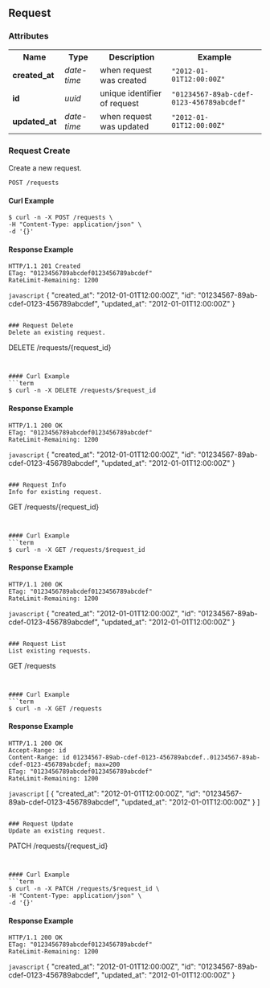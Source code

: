## Request


### Attributes
<table>
  <tr>
    <th>Name</th>
    <th>Type</th>
    <th>Description</th>
    <th>Example</th>
  </tr>
  <tr>
    <td><strong>created_at</strong></td>
    <td><em>date-time</em></td>
    <td>when request was created</td>
    <td><code>"2012-01-01T12:00:00Z"</code></td>
  </tr>
  <tr>
    <td><strong>id</strong></td>
    <td><em>uuid</em></td>
    <td>unique identifier of request</td>
    <td><code>"01234567-89ab-cdef-0123-456789abcdef"</code></td>
  </tr>
  <tr>
    <td><strong>updated_at</strong></td>
    <td><em>date-time</em></td>
    <td>when request was updated</td>
    <td><code>"2012-01-01T12:00:00Z"</code></td>
  </tr>
</table>

### Request Create
Create a new request.

```
POST /requests
```


#### Curl Example
```term
$ curl -n -X POST /requests \
-H "Content-Type: application/json" \
-d '{}'
```

#### Response Example
```
HTTP/1.1 201 Created
ETag: "0123456789abcdef0123456789abcdef"
RateLimit-Remaining: 1200
```
```javascript```
{
  "created_at": "2012-01-01T12:00:00Z",
  "id": "01234567-89ab-cdef-0123-456789abcdef",
  "updated_at": "2012-01-01T12:00:00Z"
}
```

### Request Delete
Delete an existing request.

```
DELETE /requests/{request_id}
```


#### Curl Example
```term
$ curl -n -X DELETE /requests/$request_id
```

#### Response Example
```
HTTP/1.1 200 OK
ETag: "0123456789abcdef0123456789abcdef"
RateLimit-Remaining: 1200
```
```javascript```
{
  "created_at": "2012-01-01T12:00:00Z",
  "id": "01234567-89ab-cdef-0123-456789abcdef",
  "updated_at": "2012-01-01T12:00:00Z"
}
```

### Request Info
Info for existing request.

```
GET /requests/{request_id}
```


#### Curl Example
```term
$ curl -n -X GET /requests/$request_id
```

#### Response Example
```
HTTP/1.1 200 OK
ETag: "0123456789abcdef0123456789abcdef"
RateLimit-Remaining: 1200
```
```javascript```
{
  "created_at": "2012-01-01T12:00:00Z",
  "id": "01234567-89ab-cdef-0123-456789abcdef",
  "updated_at": "2012-01-01T12:00:00Z"
}
```

### Request List
List existing requests.

```
GET /requests
```


#### Curl Example
```term
$ curl -n -X GET /requests
```

#### Response Example
```
HTTP/1.1 200 OK
Accept-Range: id
Content-Range: id 01234567-89ab-cdef-0123-456789abcdef..01234567-89ab-cdef-0123-456789abcdef; max=200
ETag: "0123456789abcdef0123456789abcdef"
RateLimit-Remaining: 1200
```
```javascript```
[
  {
    "created_at": "2012-01-01T12:00:00Z",
    "id": "01234567-89ab-cdef-0123-456789abcdef",
    "updated_at": "2012-01-01T12:00:00Z"
  }
]
```

### Request Update
Update an existing request.

```
PATCH /requests/{request_id}
```


#### Curl Example
```term
$ curl -n -X PATCH /requests/$request_id \
-H "Content-Type: application/json" \
-d '{}'
```

#### Response Example
```
HTTP/1.1 200 OK
ETag: "0123456789abcdef0123456789abcdef"
RateLimit-Remaining: 1200
```
```javascript```
{
  "created_at": "2012-01-01T12:00:00Z",
  "id": "01234567-89ab-cdef-0123-456789abcdef",
  "updated_at": "2012-01-01T12:00:00Z"
}
```


